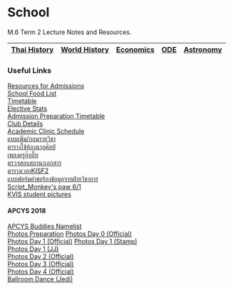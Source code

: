 # School
M.6 Term 2 Lecture Notes and Resources.

|[Thai History](https://github.com/whipppedcream/school/tree/master/thai-history)| [World History](https://github.com/whipppedcream/school/tree/master/world-history)| [Economics](https://github.com/whipppedcream/school/tree/master/economics)|[ODE](https://github.com/whipppedcream/school/tree/master/ode)|[Astronomy](https://github.com/whipppedcream/school/tree/master/astronomy)|
|:----------:|:---:|:-:|:-:|:-:|

### Useful Links
[Resources for Admissions](https://github.com/whipppedcream/school/tree/master/resources)  
[School Food List](https://docs.google.com/spreadsheets/d/1GBVRpE7PFA-rDCZlnV0pyBZfdIbFRFVdLO8EwTMFPpw/edit)  
[Timetable](https://github.com/whipppedcream/school/blob/master/M.4%252c5%252c6_Timetable%202-2018%20%20revise16.10.2018.pdf)  
[Elective Stats](https://docs.google.com/spreadsheets/d/1QSJBqOI2wfa-_BlBbvrqkoGcZIru-j_jhzAt3R_GdKA/edit#gid=421959506)  
[Admission Preparation Timetable](https://github.com/whipppedcream/school/blob/master/Exams%20Preparation%20Timetable%20for%20Admission%202019.pdf)  
[Club Details](https://github.com/whipppedcream/school/blob/master/club%20sem2.61.pdf)  
[Academic Clinic Schedule](https://github.com/whipppedcream/school/blob/master/%E0%B8%95%E0%B8%B2%E0%B8%A3%E0%B8%B2%E0%B8%87%E0%B8%84%E0%B8%A5%E0%B8%B4%E0%B8%99%E0%B8%B4%E0%B8%81%E0%B8%A7%E0%B8%B4%E0%B8%8A%E0%B8%B2%E0%B8%81%E0%B8%B2%E0%B8%A3%20%E0%B8%A0%E0%B8%B2%E0%B8%84%E0%B9%80%E0%B8%A3%E0%B8%B5%E0%B8%A2%E0%B8%99%E0%B8%97%E0%B8%B5%E0%B9%88%202%20%E0%B8%9B%E0%B8%B5%E0%B8%81%E0%B8%B2%E0%B8%A3%E0%B8%A8%E0%B8%B6%E0%B8%81%E0%B8%A9%E0%B8%B2%202561.pdf)  
[แบบเพิ่ม/ถอนรายวิชา](https://github.com/whipppedcream/school/blob/master/%E0%B8%A7%E0%B8%81.1-02%20%20%E0%B9%81%E0%B8%9A%E0%B8%9A%E0%B8%84%E0%B8%B3%E0%B8%A3%E0%B9%89%E0%B8%AD%E0%B8%87%E0%B8%82%E0%B8%AD%E0%B9%80%E0%B8%9E%E0%B8%B4%E0%B9%88%E0%B8%A1-%E0%B8%96%E0%B8%AD%E0%B8%99%E0%B8%A3%E0%B8%B2%E0%B8%A2%E0%B8%A7%E0%B8%B4%E0%B8%8A%E0%B8%B2.pdf)  
[ตารางใช้ห้องนาฏศิลป์](https://docs.google.com/document/d/1jFrlxZZZM41p5WCX7WRVIpb0_6NKMTxMjFCIGNAYudI/edit?usp=sharing)  
[เพลงครูอุ๊บอิ๊บ](https://l.facebook.com/l.php?u=https%3A%2F%2Fdocs.google.com%2Fspreadsheets%2Fd%2F1lkhoZWeNI2SHIb6hMM9-76cm9hWeenhBHKwE1kdCOko%2Fedit%3Fusp%3Dsharing%26fbclid%3DIwAR0cSYJsJnmxiX2QrG6VrEXOxbrPKY2d4n0gbu1rmEkC4jK5DA-G3IpekDo&h=AT3ngPTzZf6SlAOnX4H89Li0-6pWuxflZbTj9WI-RkJSBPWSMWCht7lPle33jMmGESt4AXJAlv34uZYn5zCJkEe0DWfMt-efvxEb7eQz_2w-rv09uVZ_V968BLlt7EGbnT55zg)   
[ตรวจสอบสถานะเอกสาร](https://goo.gl/quwJjr)  
[ตารางเวลาKISF2](https://kvis-my.sharepoint.com/:x:/r/personal/581029_kvis_ac_th/_layouts/15/Doc.aspx?sourcedoc=%7B09cf5ef3-f955-40c2-af32-a9d1733fde2d%7D&action=default)   
[แบบฟอร์มคำขอร้องข้อมูลจากฝ่ายวิชาการ](https://goo.gl/5wLzPU)  
[Script_Monkey's paw 6/1](https://drive.google.com/drive/folders/1cYP0k_imKJ1lZT61SBCatFXLsg0CxHPt?fbclid=IwAR3kASUQv3j3nTvHL4NzepHreSWcsSHXiXpu2G1qHnoJGSDCMv9jgpqqGqM)   
[KVIS student pictures](https://drive.google.com/drive/folders/1g3i-PDXhN8ik6h_X6d5PpGTwrsUihCLE?fbclid=IwAR3s6mtb87KRGD8uuGxj1iE-B9vkCEAVnYDDBKeXVpuZ4beTzut6fnObTGI)  


#### APCYS 2018
[APCYS Buddies Namelist](https://kvis-my.sharepoint.com/:x:/r/personal/6000196_kvis_ac_th/_layouts/15/Doc.aspx?sourcedoc=%7B95ba1dbf-f6f8-42ad-8f5b-f9aee01816ed%7D&action=default)  
[Photos Preparation](https://photos.google.com/share/AF1QipM1A7AuD6J6YCfy7C-wa14lvAaYlZe-nUW65avHwt9e5zzK0ogCENmEk-AtU-ow7w?key=b2FWcUt4UTJYYUYxamVPSzNmejR1M09DSFlkbHR3)
[Photos Day 0 (Official)](https://photos.google.com/share/AF1QipM1A7AuD6J6YCfy7C-wa14lvAaYlZe-nUW65avHwt9e5zzK0ogCENmEk-AtU-ow7w?key=b2FWcUt4UTJYYUYxamVPSzNmejR1M09DSFlkbHR3)   
[Photos Day 1 (Official)](https://photos.google.com/share/AF1QipNMnHMT4nDzCmVjO_kV2dFIPmEEETa1FBo1JLcPQ1EPOBxx2sFfJOCC-A_wcrr-ow?fbclid=IwAR1ndagMgRcmYvlcykLq8LPYVAC1K1okJlsSpoF6mYmdzd_27-fqoqbz0J8&key=RUhZbkU3TkhvNGQ2em1fQWh5c2lIRWpUZXJIMUh3)
[Photos Day 1 (Stamp)](https://drive.google.com/drive/folders/1rOH2NokMTkBaw_D8XKYLfSA1yv2zr9PO?fbclid=IwAR1SMw2mNjirqp8r4sqPpRfT0Lhth3BzaXhZzeVorZFcpcs1zoWzEaFtjog)  
[Photos Day 1 (JJ)](https://photos.google.com/share/AF1QipOFo2lGau5MRX8lqxllQVe6jj5UrMGUNJP5QnLEf6uliE7iNFM2N_V7SJW0_PSI4A?key=VFpsRlVwZ0EzZDRwWWgta2dLenlYS2FpR0Q1bEFB)  
[Photos Day 2 (Official)](https://photos.google.com/share/AF1QipNUo9OE_zRtl8NiA7cW2pdFH0hRpWlPgBef7lZpV4NTGOACWvIanr3KKokNKRDtcQ?key=MF9VX1IwWmY3c3hvYlM5X3FrM09sLW5WWTBZUUh3)  
[Photos Day 3 (Official)](https://photos.google.com/share/AF1QipO53r2BDchMSoN-McQbbXFHRQsoLK_128fjU7g_xZo8o3XX9zMH1JhnCUgNyuSMVg?fbclid=IwAR1nu3f4DpjHCGxPOtFH2d0UiKzpplKgVBkXHj1yvzIXVLtWNNk1EfT-oH4&key=RklnN1dsRW5paXlUbEpHRDUtV05GeGNXNHRaa3pn)  
[Photos Day 4 (Official)](https://photos.google.com/share/AF1QipOXAjwaMyOnMdgGt6Jw-5mOrJDeEmoggJa-UOZ6Btyq-exheIkmRGPPvHqRbhXxAQ?fbclid=IwAR30g8yKRvWlQMp8qO87PqIprETKhB2PpFda9g5qLz7TmSC4bCRFS1BPPkw&key=Yk9IN0pKSGpLSzlkSHV5YkF3OFFSZGVRMzZYTGh3)  
[Ballroom Dance (Jedi)](https://drive.google.com/drive/folders/1fUE-P9NRSSi5XXM1zMXqo4HNcsqnNPHR?fbclid=IwAR1sWa23iPa9l6bNxPkpRADEnYEEqwy5zHUbWVBu7budEQ48lH8YLO8BbCU)  
